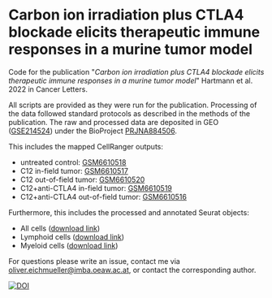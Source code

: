 # Carbon ion irradiation plus CTLA4 blockade elicits therapeutic immune responses in a murine tumor model

Code for the publication "*Carbon ion irradiation plus CTLA4 blockade elicits therapeutic immune responses in a murine tumor model*" Hartmann et al. 2022 in Cancer Letters.

All scripts are provided as they were run for the publication. Processing of the data followed standard protocols as described in the methods of the publication.
The raw and processed data are deposited in GEO ([GSE214524](https://www.ncbi.nlm.nih.gov/geo/query/acc.cgi?acc=GSE214524)) under the BioProject [PRJNA884506](https://www.ncbi.nlm.nih.gov/bioproject/PRJNA884506).

This includes the mapped CellRanger outputs:
*  untreated control: [GSM6610518](https://www.ncbi.nlm.nih.gov/geo/query/acc.cgi?acc=GSM6610518)
*  C12 in-field tumor: [GSM6610517](https://www.ncbi.nlm.nih.gov/geo/query/acc.cgi?acc=GSM6610517)
*  C12 out-of-field tumor: [GSM6610520](https://www.ncbi.nlm.nih.gov/geo/query/acc.cgi?acc=GSM6610520)
*  C12+anti-CTLA4 in-field tumor: [GSM6610519](https://www.ncbi.nlm.nih.gov/geo/query/acc.cgi?acc=GSM6610519)
*  C12+anti-CTLA4 out-of-field tumor: [GSM6610516](https://www.ncbi.nlm.nih.gov/geo/query/acc.cgi?acc=GSM6610516)

Furthermore, this includes the processed and annotated Seurat objects:
* All cells ([download link](https://www.ncbi.nlm.nih.gov/geo/download/?acc=GSE214524&format=file&file=GSE214524%5FAllCells%5FHartmann2022%2ERds%2Egz))
* Lymphoid cells ([download link](https://www.ncbi.nlm.nih.gov/geo/download/?acc=GSE214524&format=file&file=GSE214524%5FLymphoidCells%5FHartmann2022%2ERds%2Egz))
* Myeloid cells ([download link](https://www.ncbi.nlm.nih.gov/geo/download/?acc=GSE214524&format=file&file=GSE214524%5FMyeloidCells%5FHartmann2022%2ERds%2Egz))


For questions please write an issue, contact me via oliver.eichmueller@imba.oeaw.ac.at, or contact the corresponding author.

[![DOI](https://zenodo.org/badge/540832699.svg)](https://zenodo.org/badge/latestdoi/540832699)

